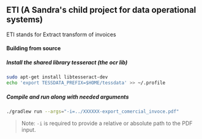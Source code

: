 ## ETI (A Sandra's child project for data operational systems)
ETI stands for Extract transform of invoices

#### Building from source
##### Install the shared library tesseract (the ocr lib)
```sh
sudo apt-get install libtesseract-dev
echo 'export TESSDATA_PREFIX=$HOME/tessdata' >> ~/.profile
```

##### Compile and run along with needed arguments
```sh
./gradlew run --args="-i=../XXXXXX-export_comercial_invoce.pdf"
```
> Note: `-i` is required to provide a relative or absolute path to the PDF input.
